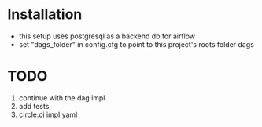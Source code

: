 # Installation
- this setup uses postgresql as a backend db for airflow
- set "dags_folder" in config.cfg to point to this project's roots folder dags

# TODO
1. continue with the dag impl
2. add tests
3. circle.ci impl yaml